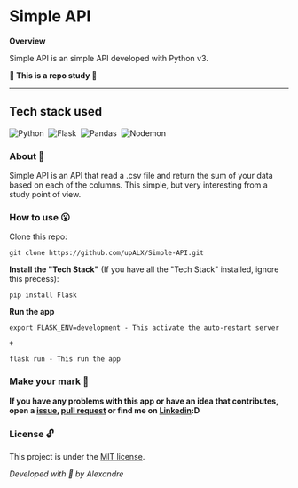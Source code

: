 # Simple API

**Overview**

Simple API is an simple API developed with Python v3.

**:brain: This is a repo study :brain:**

---

## Tech stack used
![Python](https://img.shields.io/badge/-Python-05122A?style=flat&logo=python)&nbsp;
![Flask](https://img.shields.io/badge/-Flask-05122A?style=flat&logo=flask)&nbsp;
![Pandas](https://img.shields.io/badge/-Pandas-05122A?style=flat&logo=pandas)&nbsp;
![Nodemon](https://img.shields.io/badge/-Nodemon-05122A?style=flat&logo=nodemon)&nbsp;

### About :book:
Simple API is an API that read a .csv file and return the sum of your data based on each of the columns. This simple, but very interesting from a study point of view. 

### How to use :open_mouth:
Clone this repo:
```
git clone https://github.com/upALX/Simple-API.git
```
**Install the "Tech Stack"** (If you have all the "Tech Stack" installed, ignore this precess):
```
pip install Flask
```
**Run the app**
```
export FLASK_ENV=development - This activate the auto-restart server
 
+

flask run - This run the app
```
### Make your mark :triangular_flag_on_post:

**If you have any problems with this app or have an idea that contributes, open a [issue](https://github.com/upALX/Pyguessing/issues), [pull request](https://github.com/upALX/Pyguessing/pulls) or find me on [Linkedin](https://www.linkedin.com/in/upalx/):D**

### License :unlock:
This project is under the [MIT license](https://github.com/upALX/Simple-API/blob/1bd0e539a673e684ebe9977cd72c709acbd65aa3/LICENSE).


*Developed with :purple_heart: by Alexandre*
